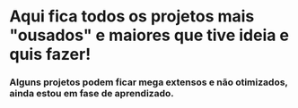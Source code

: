 # Aqui fica todos os projetos mais "ousados" e maiores que tive ideia e quis fazer!

### Alguns projetos podem ficar mega extensos e não otimizados, ainda estou em fase de aprendizado.
